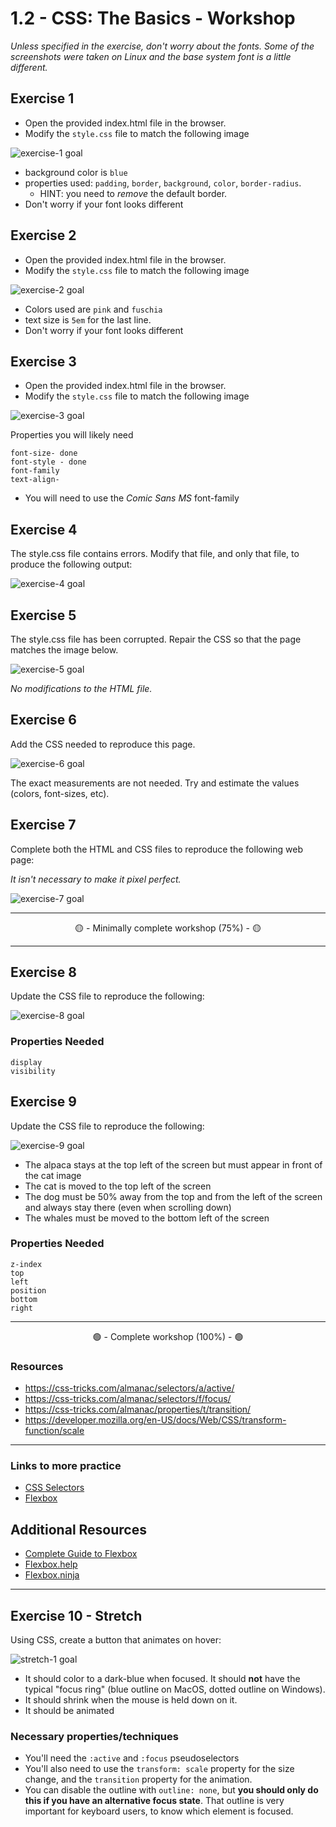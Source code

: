 # 1.2 - CSS: The Basics - Workshop

_Unless specified in the exercise, don't worry about the fonts. Some of the screenshots were taken on Linux and the base system font is a little different._

## Exercise 1

- Open the provided index.html file in the browser.
- Modify the `style.css` file to match the following image

![exercise-1 goal](./__lecture/assets/ex-1-goal.png)

- background color is `blue`
- properties used: `padding`, `border`, `background`, `color`, `border-radius`.
  - HINT: you need to _remove_ the default border.
- Don't worry if your font looks different

## Exercise 2

- Open the provided index.html file in the browser.
- Modify the `style.css` file to match the following image

![exercise-2 goal](./__lecture/assets/ex-2-goal.png)

- Colors used are `pink` and `fuschia`
- text size is `5em` for the last line.
- Don't worry if your font looks different

## Exercise 3

- Open the provided index.html file in the browser.
- Modify the `style.css` file to match the following image

![exercise-3 goal](./__lecture/assets/ex-3-goal.png)

Properties you will likely need

```
font-size- done
font-style - done
font-family
text-align-
```

- You will need to use the _Comic Sans MS_ font-family

## Exercise 4

The style.css file contains errors. Modify that file, and only that file, to produce the following output:

![exercise-4 goal](./__lecture/assets/ex-4-goal.png)

## Exercise 5

The style.css file has been corrupted. Repair the CSS so that the page matches the image below.

![exercise-5 goal](./__lecture/assets/ex-5-goal.png)

_No modifications to the HTML file._

## Exercise 6

Add the CSS needed to reproduce this page.

![exercise-6 goal](./__lecture/assets/ex-6-goal.png)

The exact measurements are not needed. Try and estimate the values (colors, font-sizes, etc).

## Exercise 7

Complete both the HTML and CSS files to reproduce the following web page:

_It isn't necessary to make it pixel perfect._

![exercise-7 goal](./__lecture/assets/ex-7-goal.png)

---

<center>🟡 - Minimally complete workshop (75%) - 🟡</center>

---

## Exercise 8

Update the CSS file to reproduce the following:

![exercise-8 goal](./__lecture/assets/ex-8-goal.png)

### Properties Needed

```
display
visibility
```

## Exercise 9

Update the CSS file to reproduce the following:

![exercise-9 goal](./__lecture/assets/ex-9-goal.png)

- The alpaca stays at the top left of the screen but must appear in front of the cat image
- The cat is moved to the top left of the screen
- The dog must be 50% away from the top and from the left of the screen and always stay there (even when scrolling down)
- The whales must be moved to the bottom left of the screen

### Properties Needed

```
z-index
top
left
position
bottom
right
```

---

<center>🟢 - Complete workshop (100%) - 🟢</center>

### Resources

- https://css-tricks.com/almanac/selectors/a/active/
- https://css-tricks.com/almanac/selectors/f/focus/
- https://css-tricks.com/almanac/properties/t/transition/
- https://developer.mozilla.org/en-US/docs/Web/CSS/transform-function/scale

---

### Links to more practice

- [CSS Selectors](https://flukeout.github.io/)
- [Flexbox](https://flexboxfroggy.com/)

## Additional Resources

- [Complete Guide to Flexbox](https://css-tricks.com/snippets/css/a-guide-to-flexbox/)
- [Flexbox.help](https://flexbox.help/)
- [Flexbox.ninja](https://flexbox.ninja/)

---

## Exercise 10 - Stretch

Using CSS, create a button that animates on hover:

![stretch-1 goal](./__lecture/assets/stretch-1-goal.gif)

- It should color to a dark-blue when focused. It should **not** have the typical "focus ring" (blue outline on MacOS, dotted outline on Windows).
- It should shrink when the mouse is held down on it.
- It should be animated

### Necessary properties/techniques

- You'll need the `:active` and `:focus` pseudoselectors
- You'll also need to use the `transform: scale` property for the size change, and the `transition` property for the animation.
- You can disable the outline with `outline: none`, but **you should only do this if you have an alternative focus state**. That outline is very important for keyboard users, to know which element is focused.
